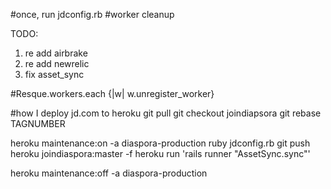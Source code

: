 #once, run jdconfig.rb
#worker cleanup

TODO:

1. re add airbrake
2. re add newrelic
3. fix asset_sync

#Resque.workers.each {|w| w.unregister_worker}

#how I deploy jd.com to heroku
git pull
git checkout joindiapsora
git rebase TAGNUMBER


heroku maintenance:on -a diaspora-production
ruby jdconfig.rb
git push heroku joindiaspora:master -f
heroku run 'rails runner "AssetSync.sync"'

heroku maintenance:off -a diaspora-production
